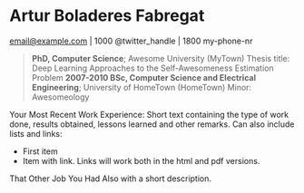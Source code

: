 # Artur Boladeres Fabregat

email@example.com | 1000 @twitter_handle | 1800 my-phone-nr


> **PhD, Computer Science**; Awesome University (MyTown)
> Thesis title: Deep Learning Approaches to the Self-Awesomeness Estimation Problem
> **2007-2010 BSc, Computer Science and Electrical Engineering**; University of HomeTown
> (HomeTown)
> Minor: Awesomeology


Your Most Recent Work Experience:
Short text containing the type of work done, results obtained, lessons learned and other remarks.
Can also include lists and links:
- First item
- Item with link. Links will work both in the html and pdf versions.

That Other Job You Had
Also with a short description.

